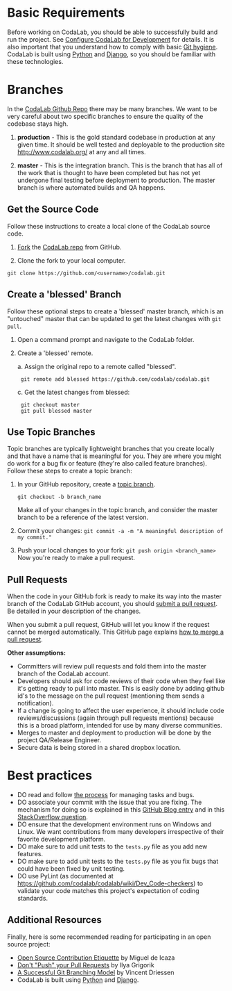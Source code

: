 # Basic Requirements
Before working on CodaLab, you should be able to successfully build and run the project. See [Configure CodaLab for Development](https://github.com/codalab/codalab/wiki/Dev_Configure-CodaLab-for-Development) for details. It is also important that you understand how to comply with basic [Git hygiene](http://blog.ericbmerritt.com/2011/09/21/commit-hygiene-and-git.html). CodaLab is built using [Python](http://www.python.org/) and [Django](https://www.djangoproject.com/), so you should be familiar with these technologies.

# Branches
In the [CodaLab Github Repo](http://github.com/codalab/codalab) there may be many branches. We want to be very careful about two specific branches to ensure the quality of the codebase stays high.

1. **production** - This is the gold standard codebase in production at any given time. It should be well tested and deployable to the production site http://www.codalab.org/ at any and all times.

2. **master** - This is the integration branch. This is the branch that has all of the work that is thought to have been completed but has not yet undergone final testing before deployment to production. The master branch is where automated builds and QA happens.


## Get the Source Code
Follow these instructions to create a local clone of the CodaLab source code.

1. [Fork](https://help.github.com/articles/fork-a-repo) the [CodaLab repo](https://github.com/codalab/codalab) from GitHub.

1. Clone the fork to your local computer.
```
git clone https://github.com/<username>/codalab.git
```

## Create a 'blessed' Branch
Follow these optional steps to create a 'blessed' master branch, which is an "untouched" master that can be updated to get the latest changes with `git pull`. 

1. Open a command prompt and navigate to the CodaLab folder.
1. Create a 'blessed' remote.
    
    a. Assign the original repo to a remote called "blessed".

        git remote add blessed https://github.com/codalab/codalab.git

    c. Get the latest changes from blessed:

        git checkout master
        git pull blessed master

## Use Topic Branches
Topic branches are typically lightweight branches that you create locally and that have a name that is meaningful for you. They are where you might do work for a bug fix or feature (they're also called feature branches). Follow these steps to create a topic branch:

1. In your GitHub repository, create a [topic branch](http://learn.github.com/p/branching.html). 

    `git checkout -b branch_name`
    
    Make all of your changes in the topic branch, and consider the master branch to be  a reference of the latest version.

1. Commit your changes:
```git commit -a -m "A meaningful description of my commit."```

1. Push your local changes to your fork:
```git push origin <branch_name>```
    Now you're ready to make a pull request.

## Pull Requests

When the code in your GitHub fork is ready to make its way into the master branch of the CodaLab GitHub account, you should [submit a pull request](https://help.github.com/articles/using-pull-requests#initiating-the-pull-request). Be detailed in your description of the changes.

When you submit a pull request, GitHub will let you know if the request cannot be merged automatically. This GitHub page explains [how to merge a pull request](https://help.github.com/articles/merging-a-pull-request).

**Other assumptions:**

* Committers will review pull requests and fold them into the master branch of the CodaLab account.
* Developers should ask for code reviews of their code when they feel like it's getting ready to pull into master. This is easily done by adding github id's to the message on the pull request (mentioning them sends a notification).
* If a change is going to affect the user experience, it should include code reviews/discussions (again through pull requests mentions) because this is a broad platform, intended for use by many diverse communities.
* Merges to master and deployment to production will be done by the project QA/Release Engineer.
* Secure data is being stored in a shared dropbox location. 

# Best practices

* DO read and follow [the process](https://github.com/codalab/codalab/wiki/Dev_Issue-tracking) for managing tasks and bugs.
* DO associate your commit with the issue that you are fixing. The mechanism for doing so is explained in this [GitHub Blog entry](https://github.com/blog/831-issues-2-0-the-next-generation) and in this [StackOverflow question](http://stackoverflow.com/questions/1687262/link-to-github-issue-number-with-commit-message).
* DO ensure that the development environment runs on Windows and Linux. We want contributions from many developers irrespective of their favorite development platform.
* DO make sure to add unit tests to the `tests.py` file as you add new features.
* DO make sure to add unit tests to the `tests.py` file as you fix bugs that could have been fixed by unit testing.
* DO use PyLint (as documented at https://github.com/codalab/codalab/wiki/Dev_Code-checkers) to validate your code matches this project's expectation of coding standards.


## Additional Resources

Finally, here is some recommended reading for participating in an open source project:
- [Open Source Contribution Etiquette](http://tirania.org/blog/archive/2010/Dec-31.html) by Miguel de Icaza
- [Don't "Push" your Pull Requests](http://www.igvita.com/2011/12/19/dont-push-your-pull-requests/) by Ilya Grigorik
- [A Successful Git Branching Model](http://nvie.com/posts/a-successful-git-branching-model/) by Vincent Driessen
- CodaLab is built using [Python](http://www.python.org/) and [Django](https://www.djangoproject.com/).